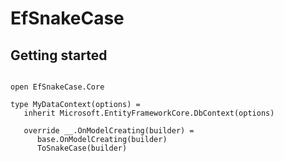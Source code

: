 # EfSnakeCase

## Getting started

```bash

```

```F#
open EfSnakeCase.Core

type MyDataContext(options) =
   inherit Microsoft.EntityFrameworkCore.DbContext(options)
   
   override __.OnModelCreating(builder) =
      base.OnModelCreating(builder)
      ToSnakeCase(builder)
```